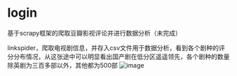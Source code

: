 # login
基于scrapy框架的爬取豆瓣影视评论并进行数据分析（未完成）

linkspider，爬取电视剧信息，并存入csv文件用于数据分析，看到各个剧种的评分分布情况，从这张途中可以明显看出国产剧在低分区遥遥领先，各个剧种的数量除英剧为三百多部以外，其他都为500部
![image](https://github.com/chenkehao1/login/tree/the-spider_douban/login/spiders)
